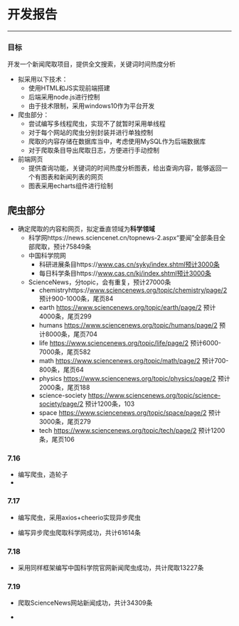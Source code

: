 # 开发报告

---

### 目标

开发一个新闻爬取项目，提供全文搜索，关键词时间热度分析

- 拟采用以下技术：
  - 使用HTML和JS实现前端搭建
  - 后端采用node.js进行控制
  - 由于技术限制，采用windows10作为平台开发
- 爬虫部分：
  - 尝试编写多线程爬虫，实现不了就暂时采用单线程
  - 对于每个网站的爬虫分别封装并进行单独控制
  - 爬取的内容存储在数据库当中，考虑使用MySQL作为后端数据库
  - 对于爬取条目导出爬取日志，方便进行手动控制
- 前端网页
  - 提供查询功能，关键词的时间热度分析图表，给出查询内容，能够返回一个有图表和新闻列表的网页
  - 图表采用echarts组件进行绘制



## 爬虫部分

- 确定爬取的内容和网页，拟定垂直领域为**科学领域**
  - 科学网https://news.sciencenet.cn/topnews-2.aspx“要闻”全部条目全部爬取，预计75849条
  - 中国科学院网
    - 科研进展条目https://www.cas.cn/syky/index.shtml预计3000条
    - 每日科学条目https://www.cas.cn/kj/index.shtml预计3000条
  - ScienceNews，分topic，会有重复，预计27000条
    - chemistryhttps://www.sciencenews.org/topic/chemistry/page/2 预计900-1000条，尾页84
    - earth https://www.sciencenews.org/topic/earth/page/2 预计4000条，尾页299
    - humans https://www.sciencenews.org/topic/humans/page/2 预计8000条，尾页704
    - life https://www.sciencenews.org/topic/life/page/2 预计6000-7000条，尾页582
    - math https://www.sciencenews.org/topic/math/page/2 预计700-800条，尾页64
    - physics https://www.sciencenews.org/topic/physics/page/2 预计2000条，尾页188
    - science-society https://www.sciencenews.org/topic/science-society/page/2 预计1200条，103
    - space https://www.sciencenews.org/topic/space/page/2 预计3000条，尾页279
    - tech https://www.sciencenews.org/topic/tech/page/2 预计1200条，尾页106

  



### 7.16

- 编写爬虫，造轮子
- 

### 7.17

- 编写爬虫，采用axios+cheerio实现异步爬虫

- 编写异步爬虫爬取科学网成功，共计61614条

### 7.18

- 采用同样框架编写中国科学院官网新闻爬虫成功，共计爬取13227条

### 7.19

- 爬取ScienceNews网站新闻成功，共计34309条

- 











